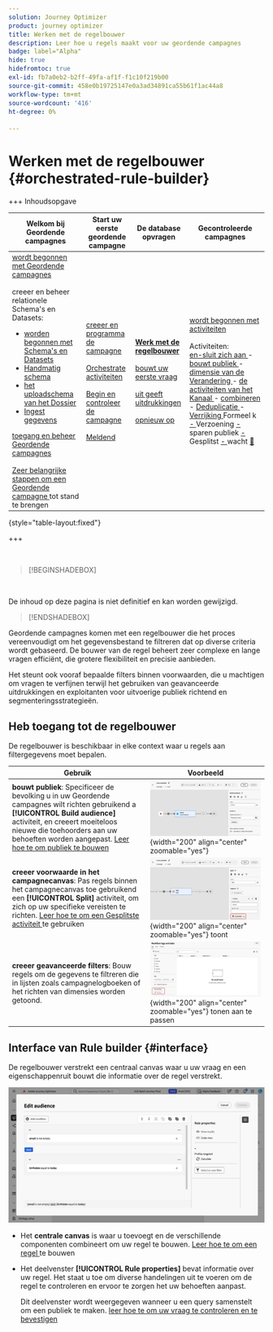 ```yaml
---
solution: Journey Optimizer
product: journey optimizer
title: Werken met de regelbouwer
description: Leer hoe u regels maakt voor uw geordende campagnes
badge: label="Alpha"
hide: true
hidefromtoc: true
exl-id: fb7a0eb2-b2ff-49fa-af1f-f1c10f219b00
source-git-commit: 458e0b19725147e0a3ad34891ca55b61f1ac44a8
workflow-type: tm+mt
source-wordcount: '416'
ht-degree: 0%

---
```



# Werken met de regelbouwer {#orchestrated-rule-builder}

+++ Inhoudsopgave

| Welkom bij Geordende campagnes | Start uw eerste geordende campagne | De database opvragen | Gecontroleerde campagnes |
|---|---|---|---|
| [ wordt begonnen met Geordende campagnes ](gs-orchestrated-campaigns.md)<br/><br/> creeer en beheer relationele Schema&#39;s en Datasets:</br> <ul><li>[ worden begonnen met Schema&#39;s en Datasets ](gs-schemas.md)</li><li>[ Handmatig schema ](manual-schema.md)</li><li>[ het uploadschema van het Dossier ](file-upload-schema.md)</li><li>[ Ingest gegevens ](ingest-data.md)</li></ul>[ toegang en beheer Geordende campagnes ](access-manage-orchestrated-campaigns.md)<br/><br/>[ Zeer belangrijke stappen om een Geordende campagne ](gs-campaign-creation.md) tot stand te brengen | [ creeer en programma de campagne ](create-orchestrated-campaign.md)<br/><br/>[ Orchestrate activiteiten ](orchestrate-activities.md)<br/><br/>[ Begin en controleer de campagne ](start-monitor-campaigns.md)<br/><br/>[ Meldend ](reporting-campaigns.md) | <b>[ Werk met de regelbouwer ](orchestrated-rule-builder.md)</b><br/><br/>[ bouwt uw eerste vraag ](build-query.md)<br/><br/>[ uit geeft uitdrukkingen ](edit-expressions.md)<br/><br/>[ opnieuw op ](retarget.md) | [ wordt begonnen met activiteiten ](activities/about-activities.md)<br/><br/> Activiteiten:<br/>[ en-sluit zich aan ](activities/and-join.md) - [ bouwt publiek ](activities/build-audience.md) - [ dimensie van de Verandering ](activities/change-dimension.md) - [ de activiteiten van het Kanaal ](activities/channels.md) - [ combineren ](activities/combine.md) - [ Deduplicatie ](activities/deduplication.md) - [ Verrijking ](activities/enrichment.md) Formeel k [ - ](activities/fork.md) Verzoening [ - ](activities/reconciliation.md) sparen publiek [ - ](activities/save-audience.md) Gesplitst [ - ](activities/split.md) wacht [&#128279;](activities/wait.md) |

{style="table-layout:fixed"}

+++

<br/>

>[!BEGINSHADEBOX]

</br>

De inhoud op deze pagina is niet definitief en kan worden gewijzigd.

>[!ENDSHADEBOX]

Geordende campagnes komen met een regelbouwer die het proces vereenvoudigt om het gegevensbestand te filtreren dat op diverse criteria wordt gebaseerd. De bouwer van de regel beheert zeer complexe en lange vragen efficiënt, die grotere flexibiliteit en precisie aanbieden.

Het steunt ook vooraf bepaalde filters binnen voorwaarden, die u machtigen om vragen te verfijnen terwijl het gebruiken van geavanceerde uitdrukkingen en exploitanten voor uitvoerige publiek richtend en segmenteringsstrategieën.

## Heb toegang tot de regelbouwer

De regelbouwer is beschikbaar in elke context waar u regels aan filtergegevens moet bepalen.

| Gebruik | Voorbeeld |
|  ---  |  ---  |
| **bouwt publiek**: Specificeer de bevolking u in uw Geordende campagnes wilt richten gebruikend a **[!UICONTROL Build audience]** activiteit, en creeert moeiteloos nieuwe die toehoorders aan uw behoeften worden aangepast. [ Leer hoe te om publiek te bouwen ](../orchestrated/activities/build-audience.md) | ![ Beeld die tonen hoe te om tot de interface van de publieksverwezenlijking toegang te hebben ](assets/query-access-audience.png){width="200" align="center" zoomable="yes"} |
| **creeer voorwaarde in het campagnecanvas**: Pas regels binnen het campagnecanvas toe gebruikend een **[!UICONTROL Split]** activiteit, om zich op uw specifieke vereisten te richten. [ Leer hoe te om een Gesplitste activiteit ](../orchestrated/activities/split.md) te gebruiken | ![ Beeld die hoe te om tot de opties van de werkschemaaanpassing toegang te hebben ](assets/query-access-split.png){width="200" align="center" zoomable="yes"} toont |
| **creeer geavanceerde filters**: Bouw regels om de gegevens te filtreren die in lijsten zoals campagnelogboeken of het richten van dimensies worden getoond. | ![ Beeld die hoe te om lijstfilters ](assets/query-access-advanced-filters.png){width="200" align="center" zoomable="yes"} tonen aan te passen |

## Interface van Rule builder {#interface}

De regelbouwer verstrekt een centraal canvas waar u uw vraag en een eigenschappenruit bouwt die informatie over de regel verstrekt.

![ Beeld die de interface van de regelbouwer tonen ](assets/rule-builder-interface.png)

* Het **centrale canvas** is waar u toevoegt en de verschillende componenten combineert om uw regel te bouwen. [ Leer hoe te om een regel ](../orchestrated/build-query.md) te bouwen

* Het deelvenster **[!UICONTROL Rule properties]** bevat informatie over uw regel. Het staat u toe om diverse handelingen uit te voeren om de regel te controleren en ervoor te zorgen het uw behoeften aanpast.

  Dit deelvenster wordt weergegeven wanneer u een query samenstelt om een publiek te maken. [ leer hoe te om uw vraag te controleren en te bevestigen ](build-query.md#check-and-validate-your-query)
